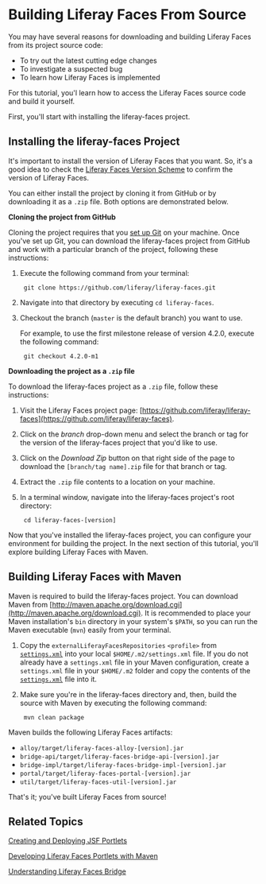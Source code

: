 # Building Liferay Faces From Source [](id=building-liferay-faces-from-source)

You may have several reasons for downloading and building Liferay Faces from its
project source code: 

- To try out the latest cutting edge changes
- To investigate a suspected bug
- To learn how Liferay Faces is implemented

For this tutorial, you'l learn how to access the Liferay Faces source code and
build it yourself. 

First, you'll start with installing the liferay-faces project. 

## Installing the liferay-faces Project [](id=installing-the-liferay-faces-project)

It's important to install the version of Liferay Faces that you want. So, it's a
good idea to check the [Liferay Faces Version
Scheme](/develop/tutorials/-/knowledge_base/6-2/understanding-the-liferay-faces-version-scheme)
to confirm the version of Liferay Faces. 

<!-- Verify above link is correct, once Liferay Faces tutorials are published to
dev.liferay.com -Cody -->

You can either install the project by cloning it from GitHub or by downloading
it as a `.zip` file. Both options are demonstrated below. 

**Cloning the project from GitHub**

Cloning the project requires that you [set up Git](https://help.github.com/articles/set-up-git) 
on your machine. Once you've set up Git, you can download the liferay-faces
project from GitHub and work with a particular branch of the project, following
these instructions: 

1. Execute the following command from your terminal:

        git clone https://github.com/liferay/liferay-faces.git

2. Navigate into that directory by executing `cd liferay-faces`.

3. Checkout the branch (`master` is the default branch) you want to use.

    For example, to use the first milestone release of version 4.2.0, execute
    the following command:

        git checkout 4.2.0-m1

**Downloading the project as a `.zip` file**

To download the liferay-faces project as a `.zip` file, follow these
instructions: 

1. Visit the Liferay Faces project page:
   [https://github.com/liferay/liferay-faces](https://github.com/liferay/liferay-faces). 

2. Click on the *branch* drop-down menu and select the branch or tag for the
   version of the liferay-faces project that you'd like to use. 

3. Click on the *Download Zip* button on that right side of the page to download
   the `[branch/tag name].zip` file for that branch or tag. 

4.  Extract the `.zip` file contents to a location on your machine.

5. In a terminal window, navigate into the liferay-faces project's root
   directory: 

        cd liferay-faces-[version]

Now that you've installed the liferay-faces project, you can configure your
environment for building the project. In the next section of this tutorial,
you'll explore building Liferay Faces with Maven. 

## Building Liferay Faces with Maven [](id=building-liferay-faces-with-maven)

Maven is required to build the liferay-faces project. You can download Maven
from
[http://maven.apache.org/download.cgi](http://maven.apache.org/download.cgi). It
is recommended to place your Maven installation's `bin` directory in your
system's `$PATH`, so you can run the Maven executable (`mvn`) easily from your
terminal. 

1. Copy the `externalLiferayFacesRepositories` `<profile>` from
   [`settings.xml`](https://github.com/liferay/liferay-faces/blob/master/settings.xml)
   into your local `$HOME/.m2/settings.xml` file. If you do not already have a
   `settings.xml` file in your Maven configuration, create a `settings.xml`
   file in your `$HOME/.m2` folder and copy the contents of the
   [`settings.xml`](https://github.com/liferay/liferay-faces/blob/master/settings.xml)
   file into it. 

2. Make sure you're in the liferay-faces directory and, then, build the source with Maven by executing the following command: 

        mvn clean package

Maven builds the following Liferay Faces artifacts: 

- `alloy/target/liferay-faces-alloy-[version].jar`
- `bridge-api/target/liferay-faces-bridge-api-[version].jar`
- `bridge-impl/target/liferay-faces-bridge-impl-[version].jar`
- `portal/target/liferay-faces-portal-[version].jar`
- `util/target/liferay-faces-util-[version].jar`

That's it; you've built Liferay Faces from source! 

## Related Topics [](id=related-topics)

[Creating and Deploying JSF Portlets](/develop/tutorials/-/knowledge_base/6-2/creating-and-deploying-jsf-portlets)

[Developing Liferay Faces Portlets with Maven](/develop/tutorials/-/knowledge_base/6-2/developing-liferay-faces-portlets-with-maven)

[Understanding Liferay Faces Bridge](/develop/tutorials/-/knowledge_base/6-2/understanding-liferay-faces-bridge)
